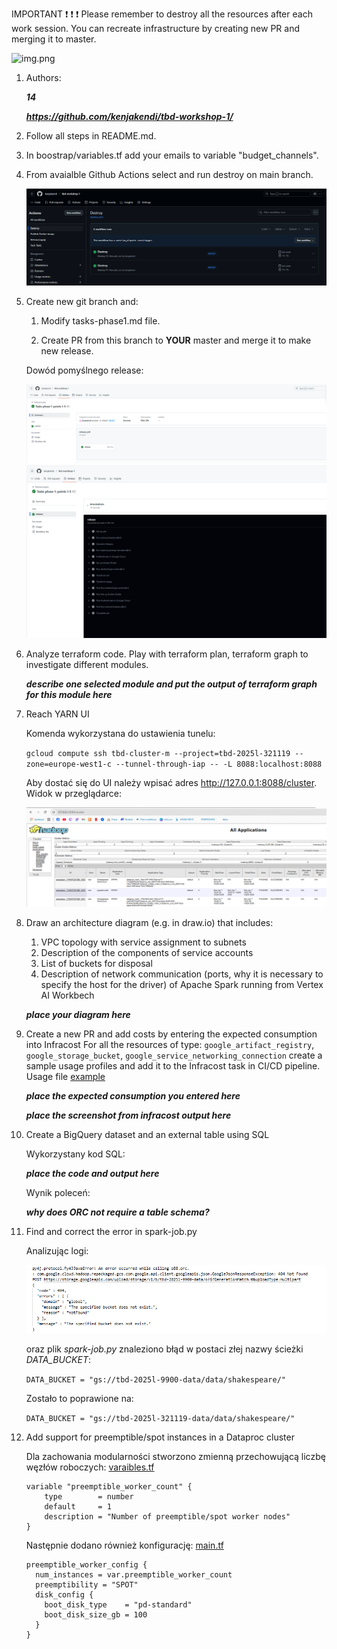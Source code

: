 IMPORTANT ❗ ❗ ❗ Please remember to destroy all the resources after each work session. You can recreate infrastructure by creating new PR and merging it to master.
  
![img.png](doc/figures/destroy.png)

1. Authors:

   ***14***

   ***https://github.com/kenjakendi/tbd-workshop-1/***
   
2. Follow all steps in README.md.

3. In boostrap/variables.tf add your emails to variable "budget_channels".

4. From avaialble Github Actions select and run destroy on main branch.

    ![img.png](doc/figures/destroy_master.png)
   
5. Create new git branch and:
    1. Modify tasks-phase1.md file.
    
    2. Create PR from this branch to **YOUR** master and merge it to make new release. 
    
    Dowód pomyślnego release:

   ![img.png](doc/figures/UdanyRelease.png)
   ![img.png](doc/figures/UdanyRelease2.png)

6. Analyze terraform code. Play with terraform plan, terraform graph to investigate different modules.

    ***describe one selected module and put the output of terraform graph for this module here***
   
7. Reach YARN UI
   
   Komenda wykorzystana do ustawienia tunelu:

    ``` gcloud compute ssh tbd-cluster-m --project=tbd-2025l-321119 --zone=europe-west1-c --tunnel-through-iap -- -L 8088:localhost:8088 ```

    Aby dostać się do UI należy wpisać adres http://127.0.0.1:8088/cluster. Widok w przeglądarce:

    ![img.png](doc/figures/hadoop.png)
   
8. Draw an architecture diagram (e.g. in draw.io) that includes:
    1. VPC topology with service assignment to subnets
    2. Description of the components of service accounts
    3. List of buckets for disposal
    4. Description of network communication (ports, why it is necessary to specify the host for the driver) of Apache Spark running from Vertex AI Workbech
  
    ***place your diagram here***

9. Create a new PR and add costs by entering the expected consumption into Infracost
For all the resources of type: `google_artifact_registry`, `google_storage_bucket`, `google_service_networking_connection`
create a sample usage profiles and add it to the Infracost task in CI/CD pipeline. Usage file [example](https://github.com/infracost/infracost/blob/master/infracost-usage-example.yml) 

   ***place the expected consumption you entered here***

   ***place the screenshot from infracost output here***

10. Create a BigQuery dataset and an external table using SQL

    Wykorzystany kod SQL:
    
    ***place the code and output here***

    Wynik poleceń:
   
    ***why does ORC not require a table schema?***

11. Find and correct the error in spark-job.py

    Analizując logi:
    
    ![img.png](doc/figures/spark_job_logs.png)
    
    oraz plik *spark-job.py* znaleziono błąd w postaci złej nazwy ścieżki *DATA_BUCKET*:

    ``` DATA_BUCKET = "gs://tbd-2025l-9900-data/data/shakespeare/" ``` 

    Zostało to poprawione na: 

    ``` DATA_BUCKET = "gs://tbd-2025l-321119-data/data/shakespeare/" ```

12. Add support for preemptible/spot instances in a Dataproc cluster

    Dla zachowania modularności stworzono zmienną przechowującą liczbę węzłów roboczych: [varaibles.tf](https://github.com/kenjakendi/tbd-workshop-1/blob/master/modules/dataproc/variables.tf)

    ```
    variable "preemptible_worker_count" {
        type        = number
        default     = 1
        description = "Number of preemptible/spot worker nodes"
    }
    ```

    Następnie dodano również konfigurację: [main.tf](https://github.com/kenjakendi/tbd-workshop-1/blob/master/modules/dataproc/main.tf)

    ```
    preemptible_worker_config {
      num_instances = var.preemptible_worker_count
      preemptibility = "SPOT"
      disk_config {
        boot_disk_type    = "pd-standard"
        boot_disk_size_gb = 100
      }
    }
    ```
